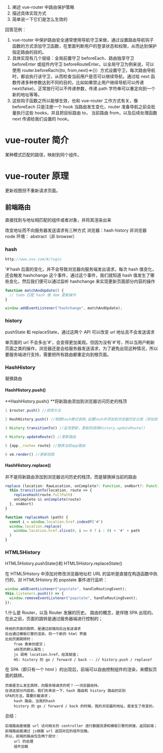 1. 阐述 vue-router 中路由保护策略
2. 描述具体实现方式
3. 简单说一下它们是怎么生效的

回答范例：

1.  vue-router 中保护路由安全通常使用导航守卫来做，通过设置路由导航钩子函数的方式添加守卫函数，在里面判断用户的登录状态和权限，从而达到保护指定路由的目的。
2.  具体实现有几个层级：全局前置守卫 beforeEach、路由独享守卫 beforeEnter 或组件内守卫 beforeRouteEnter。以全局守卫为例来说，可以使用 router.beforeRach((to, from,next)=>{}）方式设置守卫，每次路由导航时，都会执行该守卫，从而检查当前用户是否可以继续导航，通过给 next 函数传递多种参数达到不同的目的，比如如果禁止用户继续导航可以传递 next(false)，正常放行可以不传递参数，传递 path 字符串可以重定向到一个新的地址等等。
3.  这些钩子函数之所以能够生效，也和 vue-router 工作方式有关，像 beforeEach 只是注册一个 hook 当路由发生变化，router 准备导航之前会批量执行这些 hooks，并且把目标路由 to， 当前路由 from，以及后续处理函数 next 传递给我们设置的 hook。

# vue-router 简介

某种模式匹配的路径，映射到同个组件。

# vue-router 原理

更新视图但不重新请求页面。

## 前端路由

直接找到与地址相匹配的组件或者对象，并将其渲染出来

改变地址而不向服务器发送请求有三种方式
浏览器：hash history
非浏览器 node 环境： abstract（非 browser）

### hash

```javascript
http://www.xxx.com/#/login
```

'#'hash 后面的变化，并不会导致浏览器向服务端发出请求，每次 hash 值变化，还会触发 hashchange 这个事件，通过这个事件，我们就知道 hash 值发生了哪些变化，然后我们便可以通过监听 hashchange 来实现更新页面部分内容的操作

```javascript
function matchAndUpdate() {
  // todo 匹配 hash 做 dom 更新操作
}

window.addEventListener("hashchange", matchAndUpdate);
```

### history

pushState 和 replaceState，通过这两个 API 可以改变 url 地址且不会发送请求

单页面的 url 不会多出'#'，会变得更加美观。但因为没有'#'号，所以当用户刷新页面之类的操作，浏览器还是会给服务器发送请求，为了避免出现这种情况，所以要服务端进行支持，需要把所有路由都重定向到根页面。

### HashHistory

替换路由

#### HashHistory.push()

**HashHistory.push() **将新路由添加到浏览器访问历史的栈顶

```javascript
1 $router.push() //调用方法

2 HashHistory.push() //根据hash模式调用,设置hash并添加到浏览器历史记录（添加到栈顶）（window.location.hash= XXX）

3 History.transitionTo() //监测更新，更新则调用History.updateRoute()

4 History.updateRoute() //更新路由

5 {app._route= route} //替换当前app路由

6 vm.render() //更新视图

```

#### HashHistory.replace()

并不是将新路由添加到浏览器访问历史的栈顶，而是替换掉当前的路由

```javascript
replace (location: RawLocation, onComplete?: Function, onAbort?: Function) {
  this.transitionTo(location, route => {
    replaceHash(route.fullPath)
    onComplete && onComplete(route)
  }, onAbort)
}

function replaceHash (path) {
  const i = window.location.href.indexOf('#')
  window.location.replace(
    window.location.href.slice(0, i >= 0 ? i : 0) + '#' + path
  )
}
```

### HTML5History

HTML5History.pushState()和 HTML5History.replaceState()

在 HTML5History 中添加对修改浏览器地址栏 URL 的监听是直接在构造函数中执行的，对 HTML5History 的 popstate 事件进行监听：

```javascript
window.addEventListener("popstate", handleRoutingEvent);
this.listeners.push(() => {
  window.removeEventListener("popstate", handleRoutingEvent);
});
```

1.什么是 Router，以及 Router 发展的历史。
路由的概念，是伴随 SPA 出现的。在此之前，页面的跳转是通过服务器端进行控制的；

    传统的页面的跳转，是通过前端向后台发送请求
    后台通过模板引擎的渲染，将一个新的 html 界面
    比如页面跳转时：
    	from 表单的提交；
    	a标签的默认属性；
    	js 调用 location.href，给其赋值；
    	H5: history 的 go / forward / back -- // history.push / replace?

在 SPA（即只有一个 html ）的出现后，前端可以自由控制组件的渲染，来模拟页面的跳转。

    页面是怎么发生跳转，向服务端请求的呢？-一浏览器劫持。
    在讲这部分内容前，我们先来说一下，hash 路由和 history 路由的区别
    SPA的方法，需要拦截请求；
    	hash 路由，当我的hash
    	history 的 go / forward / back 的时候，我的浏览器的地址，是发生了改变的，


总结：

    后端路由是根据 url 访问相关的 controller 进行数据资源和模板引擎的拼接，返回前端；
    前端路由是通过 js根据 url 返回对应的组件加载。
    所以，前端的路由包含两个部分：
    	url 的处理
    	组件加载
